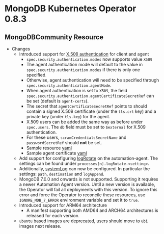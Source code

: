 # MongoDB Kubernetes Operator 0.8.3

## MongoDBCommunity Resource

- Changes
  - Introduced support for [X.509 authentication](https://github.com/mongodb/mongodb-kubernetes-operator/blob/master/docs/x509-auth.md) for client and agent
    - `spec.security.authentication.modes` now supports value `X509`
    - The agent authentication mode will default to the value in `spec.security.authentication.modes` if there is only one specified.
    - Otherwise, agent authentication will need to be specified through `spec.security.authentication.agentMode`.
    - When agent authentication is set to `X509`, the field `spec.security.authentication.agentCertificateSecretRef` can be set (default is `agent-certs`).
    - The secret that `agentCertificateSecretRef` points to should contain a signed X.509 certificate (under the `tls.crt` key) and a private key (under `tls.key`) for the agent.
    - X.509 users can be added the same way as before under `spec.users`. The `db` field must be set to `$external` for X.509 authentication.
    - For these users, `scramCredentialsSecretName` and `passwordSecretRef` should **not** be set.
    - Sample resource [yaml](https://github.com/mongodb/mongodb-kubernetes-operator/blob/master/config/samples/mongodb.com_v1_mongodbcommunity_x509.yaml)
    - Sample agent certificate [yaml](https://github.com/mongodb/mongodb-kubernetes-operator/blob/master/config/samples/external_access/agent-certificate.yaml)
  - Add support for configuring [logRotate](https://www.mongodb.com/docs/ops-manager/current/reference/cluster-configuration/#mongodb-instances) on the automation-agent. The settings can be found under `processes[n].logRotate.<setting>`.
  - Additionally, [systemLog](https://www.mongodb.com/docs/manual/reference/configuration-options/#systemlog-options) can now be configured. In particular the settings: `path`, `destination` and `logAppend`.
  - MongoDB 7.0.0 and onwards is not supported. Supporting it requires a newer Automation Agent version. Until a new version is available, the Operator will fail all deployments with this version. To ignore this error and force the Operator to reconcile these resources, use `IGNORE_MDB_7_ERROR` environment variable and set it to `true`.
  - Introduced support for ARM64 architecture
    - A manifest supporting both AMD64 and ARCH64 architectures is released for each version.
  - `ubuntu` based images are deprecated, users should move to `ubi` images next release.